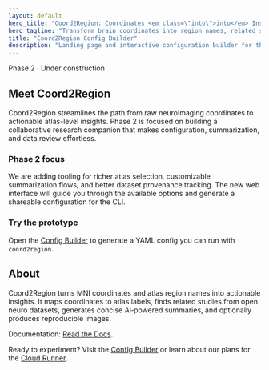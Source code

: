 ```yaml
---
layout: default
hero_title: "Coord2Region: Coordinates <em class=\"into\">into</em> Insights"
hero_tagline: "Transform brain coordinates into region names, related studies, AI summaries, and AI‑generated images — with optional region‑based workflows too."
title: "Coord2Region Config Builder"
description: "Landing page and interactive configuration builder for the Coord2Region project."
---
```


<section class="section-card">
  <div class="status-pill">Phase 2 · Under construction</div>
  <h2>Meet Coord2Region</h2>
  <p>Coord2Region streamlines the path from raw neuroimaging coordinates to actionable atlas-level insights. Phase 2 is focused on building a collaborative research companion that makes configuration, summarization, and data review effortless.</p>
</section>

<section class="section-card section-grid">
  <div>
    <h3>Phase 2 focus</h3>
    <p>We are adding tooling for richer atlas selection, customizable summarization flows, and better dataset provenance tracking. The new web interface will guide you through the available options and generate a shareable configuration for the CLI.</p>
  </div>
  <div>
    <h3>Try the prototype</h3>
  <p>Open the <a href="{{ '/builder/' | relative_url }}">Config Builder</a> to generate a YAML config you can run with <code>coord2region</code>.</p>
  </div>
</section>

<section class="section-card">
  <h2>About</h2>
  <p>
    Coord2Region turns MNI coordinates and atlas region names into actionable insights. It maps coordinates to atlas labels,
    finds related studies from open neuro datasets, generates concise AI‑powered summaries, and optionally produces
    reproducible images.
  </p>
  <p>
  Documentation: <a href="https://coord2region.readthedocs.io/en/latest/" target="_blank" rel="noopener">Read the Docs</a>.
  </p>
  <p>
  Ready to experiment? Visit the <a href="{{ '/builder/' | relative_url }}">Config Builder</a> or learn about our plans for the <a href="{{ '/cloud/' | relative_url }}">Cloud Runner</a>.
  </p>
</section>
